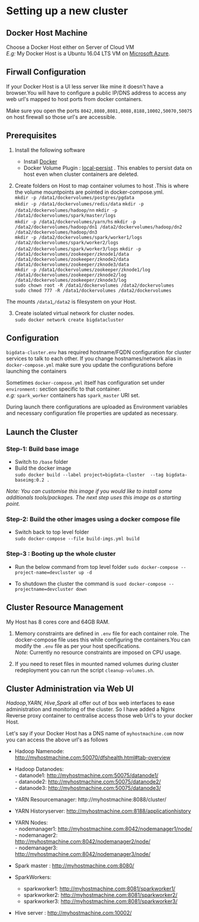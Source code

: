 # Setting up a new cluster

## Docker Host Machine 
Choose a Docker Host either on Server of Cloud VM   
_E.g:_ My Docker Host is a Ubuntu 16.04 LTS VM on [Microsoft Azure](https://portal.azure.com). 

## Firwall Configuration
If your Docker Host is a UI less server like mine it doesn't have a browser.You will have to configure a public IP/DNS address to access any web url's mapped to host ports from docker containers.

Make sure you open the ports `8042,8080,8081,8088,8188,10002,50070,50075` on host firewall so those url's are accessible. 

## Prerequisites
1. Install the following software
   - Install [Docker](https://docs.docker.com/engine/installation/linux/docker-ce)   
   - Docker Volume Plugin : [local-persist](https://github.com/CWSpear/local-persist) . This enables to persist data on host  even when cluster containers are deleted.  

2. Create folders on Host to map container volumes to host .This is where the volume mountpoints are pointed in docker-compose.yml.   
      `mkdir -p /data1/dockervolumes/postgres/pgdata`  
	  `mkdir -p /data1/dockervolumes/redis/data`
      `mkdir -p /data1/dockervolumes/hadoop/nn`
      `mkdir -p /data1/dockervolumes/spark/master/logs`  
      `mkdir -p /data1/dockervolumes/yarn/hs`
      `mkdir -p /data2/dockervolumes/hadoop/dn1 /data2/dockervolumes/hadoop/dn2 /data2/dockervolumes/hadoop/dn3`  
      `mkdir -p /data2/dockervolumes/spark/worker1/logs /data2/dockervolumes/spark/worker2/logs /data2/dockervolumes/spark/worker3/logs`
      `mkdir -p /data1/dockervolumes/zookeeper/zknode1/data /data1/dockervolumes/zookeeper/zknode2/data /data1/dockervolumes/zookeeper/zknode3/data`  
	`mkdir -p /data1/dockervolumes/zookeeper/zknode1/log /data1/dockervolumes/zookeeper/zknode2/log    /data1/dockervolumes/zookeeper/zknode3/log`  
	`sudo chown root -R /data1/dockervolumes /data2/dockervolumes`  
	`sudo chmod 777 -R /data1/dockervolumes /data2/dockervolumes`      
	
  The mounts `/data1`,`/data2` is filesystem on your Host.

3. Create isolated virtual network for cluster nodes.   
    `sudo docker network create bigdatacluster`

## Configuration
`bigdata-cluster.env` has required hostname/FQDN configuration for cluster services to talk to each other. If you change hostnames/network alias in `docker-compose.yml` make sure you update the configurations before launching the containers 

Sometimes `docker-compose.yml` itself has configuration set under `environment:` section specific to that container.   
_e.g:_ `spark_worker` containers has `spark_master` URI set.

During launch there configurations are uploaded as Environment variables and necessary configuration file properties are updated as necessary.


## Launch the Cluster

### Step-1: Build base image 
- Switch to `/base` folder   
- Build the docker image  
`sudo docker build --label project=bigdata-cluster  --tag bigdata-baseimg:0.2 .`

*Note: You can customise this image if you would like to install some additionals tools/packages. The next step uses this image as a starting point.*

### Step-2: Build the other images using a docker compose file
-  Switch back to top level folder  
`sudo docker-compose --file build-imgs.yml build`

### Step-3 : Booting up the whole cluster
- Run the below command from top level folder
`sudo docker-compose --project-name=devcluster up -d`

- To shutdown the cluster the command is
`suod docker-compose --projectname=devcluster down`  

## Cluster Resource Management
My Host has 8 cores core and 64GB RAM.  

1. Memory constraints are defined in `.env` file for each container role. The docker-compose file uses this while configuring the containers.You can modify the `.env` file as per your host specifications.  
_Note:_ Currently no resource constraints are imposed on CPU usage.  

2. If you need to reset files in mounted named volumes during cluster redeployment you can run the script `cleanup-volumes.sh`.  


## Cluster Administration via Web UI

_Hadoop_,_YARN_, _Hive_,_Spark_ all offer out of box web interfaces to ease administration and monitoring of the cluster. So I have added a Nginx Reverse proxy container to centralise access those web Url's to your docker Host.

Let's say if your Docker Host has a DNS name of `myhostmachine.com` now you can access the above url's as follows  


- Hadoop Namenode: http://myhostmachine.com:50070/dfshealth.html#tab-overview    
- Hadoop Datanodes:    
      - datanode1: http://myhostmachine.com:50075/datanode1/  
      - datanode2: http://myhostmachine.com:50075/datanode2/  
      - datanode3: http://myhostmachine.com:50075/datanode3/ 


- YARN Resourcemanager: http://myhostmachine:8088/cluster/    
- YARN Historyserver: http://myhostmachine.com:8188/applicationhistory  
- YARN Nodes:   
      - nodemanager1: http://myhostmachine.com:8042/nodemanager1/node/  
      - nodemanager2: http://myhostmachine.com:8042/nodemanager2/node/  
      - nodemanager3: http://myhostmachine.com:8042/nodemanager3/node/


- Spark master : http://myhostmachine.com:8080/  
- SparkWorkers:
     - sparkworker1: http://myhostmachine.com:8081/sparkworker1/
     - sparkworker2: http://myhostmachine.com:8081/sparkworker2/
     - sparkworker3: http://myhostmachine.com:8081/sparkworker3/
    
- Hive server : http://myhostmachine.com:10002/
